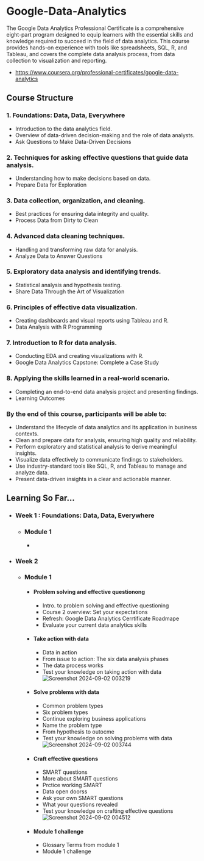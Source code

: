 # Google-Data-Analytics
The Google Data Analytics Professional Certificate is a comprehensive eight-part program designed to equip learners with the essential skills and knowledge required
to succeed in the field of data analytics. This course provides hands-on experience with tools like spreadsheets, SQL, R, and Tableau, and covers the complete data analysis
process, from data collection to visualization and reporting.
- https://www.coursera.org/professional-certificates/google-data-analytics
## Course Structure
### 1. Foundations: Data, Data, Everywhere
- Introduction to the data analytics field.
- Overview of data-driven decision-making and the role of data analysts.
- Ask Questions to Make Data-Driven Decisions
### 2. Techniques for asking effective questions that guide data analysis.
- Understanding how to make decisions based on data.
- Prepare Data for Exploration
### 3. Data collection, organization, and cleaning.
- Best practices for ensuring data integrity and quality.
- Process Data from Dirty to Clean
### 4. Advanced data cleaning techniques.
- Handling and transforming raw data for analysis.
- Analyze Data to Answer Questions
### 5. Exploratory data analysis and identifying trends.
- Statistical analysis and hypothesis testing.
- Share Data Through the Art of Visualization
### 6. Principles of effective data visualization.
- Creating dashboards and visual reports using Tableau and R.
- Data Analysis with R Programming
### 7. Introduction to R for data analysis.
- Conducting EDA and creating visualizations with R.
- Google Data Analytics Capstone: Complete a Case Study
### 8. Applying the skills learned in a real-world scenario.
- Completing an end-to-end data analysis project and presenting findings.
- Learning Outcomes

### By the end of this course, participants will be able to:
- Understand the lifecycle of data analytics and its application in business contexts.
- Clean and prepare data for analysis, ensuring high quality and reliability.
- Perform exploratory and statistical analysis to derive meaningful insights.
- Visualize data effectively to communicate findings to stakeholders.
- Use industry-standard tools like SQL, R, and Tableau to manage and analyze data.
- Present data-driven insights in a clear and actionable manner.
## Learning So Far...
- ### Week 1 : Foundations: Data, Data, Everywhere
  - ### Module 1
     - 
- ### Week 2
  - ### Module 1
     - #### Problem solving and effective questionong
        - Intro. to problem solving and effective questioning
        - Course 2 overview: Set your expectations
        - Refresh: Google Data Analytics Cerrtificate Roadmape
        - Evaluate your current data analytics skills
     - #### Take action with data
        - Data in action
        - From issue to action: The six data analysis phases
        - The data process works
        - Test your knowledge on taking action with data
          ![Screenshot 2024-09-02 003219](https://github.com/user-attachments/assets/99fe2874-3f09-40a0-b102-719316cc10c5)
    - #### Solve problems with data
        - Common problem types
        - Six problem types
        - Continue exploring business applications
        - Name the problem type
        - From hypothesis to outocme
        - Test your knowledge on solving problems with data
          ![Screenshot 2024-09-02 003744](https://github.com/user-attachments/assets/1283afd8-5b29-49a8-b971-e683d1179631)
     - #### Craft effective questions
        - SMART questions
        - More about SMART questions
        - Prctice working SMART
        - Data open doorss
        - Ask your own SMART questions
        - What your questions revealed
        - Test your knowledge on crafting effective questions
          ![Screenshot 2024-09-02 004512](https://github.com/user-attachments/assets/00afe47b-acce-45d7-982f-01ee597df643)
      - #### Module 1 challenge
         - Glossary Terms from module 1
         - Module 1 challenge
